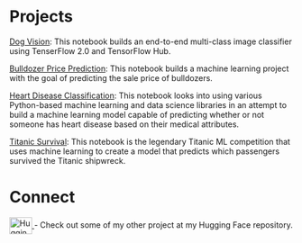<!--
https://raw.githubusercontent.com/rahuldkjain/github-profile-readme-generator/master/src/images/icons/Social/huggingface.svg
-->

# Projects

[Dog Vision](https://github.com/danielclark00/A.I/blob/0bf3f8158b8b96eef2cf06e4d4d364e30aafd1b6/projects/dog-vision.ipynb): This notebook builds an end-to-end multi-class image classifier using TenserFlow 2.0 and TensorFlow Hub.

[Bulldozer Price Prediction](https://github.com/danielclark00/A.I/blob/0bf3f8158b8b96eef2cf06e4d4d364e30aafd1b6/projects/end-to-end-bulldozer-price-regression.ipynb): This notebook builds a machine learning project with the goal of predicting the sale price of bulldozers.

[Heart Disease Classification](https://github.com/danielclark00/A.I/blob/0bf3f8158b8b96eef2cf06e4d4d364e30aafd1b6/projects/end-to-end-heart-disease-classification.ipynb): This notebook looks into using various Python-based machine learning and data science libraries in an attempt to build a machine learning model capable of predicting whether or not someone has heart disease based on their medical attributes.

[Titanic Survival](https://github.com/danielclark00/A.I/blob/0bf3f8158b8b96eef2cf06e4d4d364e30aafd1b6/projects/titanic.ipynb): This notebook is the legendary Titanic ML competition that uses machine learning to create a model that predicts which passengers survived the Titanic shipwreck.


# Connect
<p align="left">
  <a href="https://huggingface.co/Pearson" target="blank">
    <img align="center" src="https://github.com/danielclark00/github-profile-readme-generator/blob/master/src/images/icons/Social/huggingface.svg" alt="Hugging Face Profile" height="30" width="40" />
  </a> - Check out some of my other project at my Hugging Face repository.
</p>
